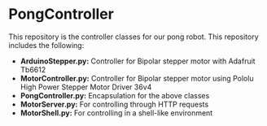 # PongController

This repository is the controller classes for our pong robot. This repository includes the following:

- __ArduinoStepper.py:__ Controller for Bipolar stepper motor with Adafruit Tb6612
- __MotorController.py:__ Controller for Bipolar stepper motor using Pololu High Power Stepper Motor Driver 36v4
- __PongController.py:__ Encapsulation for the above classes
- __MotorServer.py:__ For controlling through HTTP requests
- __MotorShell.py:__ For controlling in a shell-like environment
